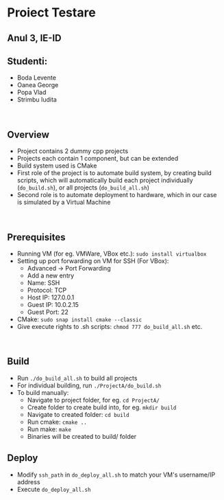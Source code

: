 # Proiect Testare
## Anul 3, IE-ID

## Studenti:
* Boda Levente
* Oanea George
* Popa Vlad
* Strimbu Iudita

<br/>

## Overview
* Project contains 2 dummy cpp projects
* Projects each contain 1 component, but can be extended
* Build system used is CMake
* First role of the project is to automate build system, by creating build scripts, which will automatically build each project individually (`do_build.sh`), or all projects (`do_build_all.sh`)
* Second role is to automate deployment to hardware, which in our case is simulated by a Virtual Machine

<br/>

## Prerequisites
* Running VM (for eg. VMWare, VBox etc.): `sudo install virtualbox`
* Setting up port forwarding on VM for SSH (For VBox):
  * Advanced -> Port Forwarding
  * Add a new entry
  * Name: SSH
  * Protocol: TCP
  * Host IP: 127.0.0.1
  * Guest IP: 10.0.2.15
  * Guest Port: 22
* CMake: `sudo snap install cmake --classic`
* Give execute rights to .sh scripts: `chmod 777 do_build_all.sh` etc.

<br/>

## Build
* Run `./do_build_all.sh` to build all projects
* For individual building, run `./ProjectA/do_build.sh`
* To build manually:
  * Navigate to project folder, for eg. `cd ProjectA/`
  * Create folder to create build into, for eg. `mkdir build`
  * Navigate to created folder: `cd build`
  * Run cmake: `cmake ..`
  * Run make: `make`
  * Binaries will be created to build/ folder

## Deploy
* Modify `ssh_path` in `do_deploy_all.sh` to match your VM's username/IP address
* Execute `do_deploy_all.sh`
